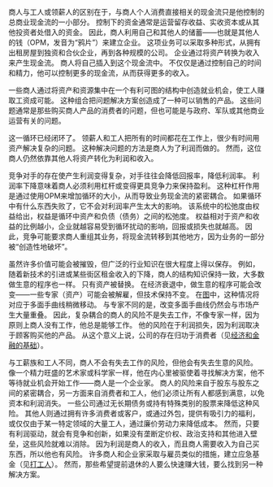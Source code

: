 商人与工人或领薪人的区别在于，与商人个人消费直接相关的现金流只是他控制的总商业现金流的一小部分。
控制下的资金通常是运营留存收益、实收资本或从其他投资者处借入的资金。
因此，商人利用自己和其他人的储蓄——也就是其他人的钱（OPM，发音为“鸦片”）来建立企业。
这项业务可以采取多种形式，从拥有出租房屋到独资和合伙企业，再到各种规模的公司。
企业通过将资产转换为收入来产生现金流。
商人将自己插入到这个现金流中。
不仅仅是通过控制自己的时间和精力，他可以控制更多的现金流，从而获得更多的收入。

一些商人通过将资产和资源集中在一个有利可图的结构中创造就业机会，使工人赚取工资成可能。
这种组合把问题解决方案创造成了一种可以销售的产品。
这些问题通常是那些购买商人产品的消费者的问题，但也可能是与政府、军队或其他商业运营有关的问题。

这一循环已经闭环了。
领薪人和工人把所有的时间都花在工作上，很少有时间用资产解决复杂的问题。
这种解决问题的方法是商人为了利润而做的。
然而，这位商人仍然依靠其他人将资产转化为利润和收入。

竞争对手的存在使产生利润变得复杂，对手往往会降低回报率，降低利润率。
利润率下降意味着商人必须利用杠杆或变得更具竞争力来保持盈利。
这种杠杆作用是通过使用OPM来增加循环的大小，从而导致业务现金流的紧密耦合。
如果循环中有什么东西失败了，它不会对利润率产生太大的影响。
该系统中的松弛度由权益给出，权益是循环中资产和负债（债务）之间的松弛度。
权益相对于资产和收益的比例越小，企业就越容易受到循环扰动的影响，回报或损失也就越高。
因此，竞争可能要求商人重组其业务，将现金流转移到其他地方，因为业务的一部分被“创造性地破坏”。

虽然许多价值可能会被摧毁，但广泛的行业知识在很大程度上得以保存。
例如，随着新技术的引进或某些街区租金收入的下降，商人的结构知识保持一致，大多数做生意的程序也一样。
只有资产被替换。
在经济衰退中，做生意的程序可能会改变——一些专家（资产）可能会被解雇，但技术保持不变。
在[图]()中，这种情况将对应于多面手曲线稍微移动。
与专家不同的是，改变多面手曲线仍然会与市场产生大量重叠。
因此，复杂耦合的商人的风险不是失去工作，不像专家一样，因为原则上商人没有工作，他总是能够工作。
他的风险在于利润损失，因为利润取决于顾客购买他的产品。
从这个意义上说，公司的存在归功于消费者（见[经济和金融的基础]()）。

与工薪族和工人不同，商人不会有失去工作的风险，但他会有失去生意的风险。
像一个精力旺盛的艺术家或科学家一样，他在内心里被驱使着寻找解决方案，他不等待就业机会开始工作——商人是一个企业家。
商人的风险来自于股东与股东之间的紧密耦合，另一方面来自消费者和工人，他们必须让所有人都感到满意，以免资本和利润消失。
一些公司通过无长期债务或持有特殊类别的股票来降低这种风险。
其他人则通过拥有许多消费者或客户，或通过外包，提供有吸引力的福利，或仅仅由于某一特定领域的大量工人，通过廉价劳动力来降低成本。
然而，只要有利润驱动，就会有竞争和创新，如果没有垄断定价权、政治支持和其他进入壁垒，这些风险就难以消除。
因为利润是商人的收入，而且商人需要收入为自己买东西，所以他也有风险。
许多商人和企业家采取与雇员类似的措施，建立应急基金（见[打工人]()）。
然而，那些希望提前退休的人要么快速赚大钱，要么找到另一种解决方案。